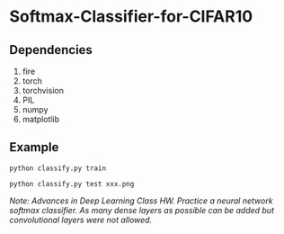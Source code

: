 # Softmax-Classifier-for-CIFAR10

## Dependencies
1. fire
2. torch
3. torchvision
4. PIL
5. numpy
6. matplotlib

## Example
```
python classify.py train

python classify.py test xxx.png
```


*Note: Advances in Deep Learning Class HW. Practice a neural network softmax classifier. As many dense layers as possible can be added but convolutional layers were not allowed.*
